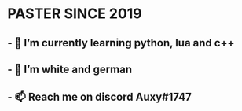 # PASTER SINCE 2019

## - 🌱 I’m currently learning python, lua and c++
## - 💞️ I’m white and german
## - 📫 Reach me on discord Auxy#1747


<!---
Auxkabel1337/Auxkabel1337 is a ✨ special ✨ repository because its `README.md` (this file) appears on your GitHub profile.
You can click the Preview link to take a look at your changes.
--->
